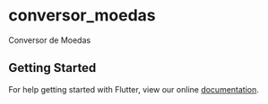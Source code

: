 # conversor_moedas

Conversor de Moedas

## Getting Started

For help getting started with Flutter, view our online
[documentation](https://flutter.io/).
